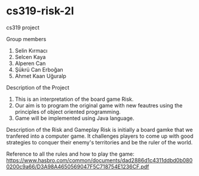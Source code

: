 # cs319-risk-2I
cs319 project

Group members
1) Selin Kırmacı
2) Selcen Kaya
3) Alperen Can
4) Şükrü Can Erboğan
5) Ahmet Kaan Uğuralp

Description of the Project
1) This is an interpretation of the board game Risk.
2) Our aim is to program the original game with new feautres using the principles of object oriented programming.
3) Game will be implemented using Java language.

Description of the Risk and Gameplay
Risk is initially a board gamke that we tranfered into a computer game. It challenges players to come up with good strategies to conquer their
enemy's territories and be the ruler of the world.

Reference to all the rules and how to play the game: 
    https://www.hasbro.com/common/documents/dad2886d1c4311ddbd0b0800200c9a66/D3A98A4650569047F5C718754E1236CF.pdf
